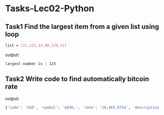 # Tasks-Lec02-Python

## Task1 Find the largest item from a given list using loop


```bash
list = [21,123,14,90,120,11]
```

output:
```bash
largest number is : 123
```

##

## Task2 Write code to find automatically bitcoin rate

output:
```bash
{'code': 'USD', 'symbol': '&#36;', 'rate': '29,463.0754', 'description': 'United States Dollar', 'rate_float': 29463.0754}
```

##
